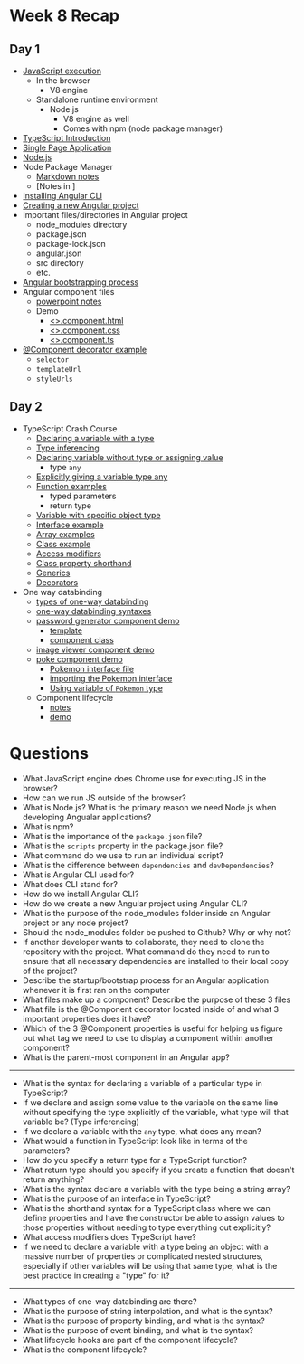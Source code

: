 # Week 8 Recap

## Day 1
- [JavaScript execution](https://github.com/211018jwa/training/blob/main/week-8/day-1/intro-to-angular.pdf)
    - In the browser
        - V8 engine
    - Standalone runtime environment
        - Node.js
            - V8 engine as well
            - Comes with npm (node package manager)
- [TypeScript Introduction](https://github.com/211018jwa/training/blob/main/week-8/day-1/intro-angular.md#typescript)
- [Single Page Application](https://github.com/211018jwa/training/blob/main/week-8/day-1/intro-angular.md#single-page-application-spa)
- [Node.js](https://github.com/211018jwa/training/blob/main/week-8/day-1/intro-to-angular.pdf)
- Node Package Manager
    - [Markdown notes](https://github.com/211018jwa/training/blob/main/week-8/day-1/intro-angular.md#node-package-manager)
    - [Notes in ]
- [Installing Angular CLI](https://github.com/211018jwa/training/blob/main/week-8/day-1/intro-to-angular.pdf)
- [Creating a new Angular project](https://github.com/211018jwa/training/blob/main/week-8/day-1/intro-to-angular.pdf)
- Important files/directories in Angular project
    - node_modules directory
    - package.json
    - package-lock.json
    - angular.json
    - src directory
    - etc.
- [Angular bootstrapping process](https://github.com/211018jwa/training/blob/main/week-8/day-1/intro-to-angular.pdf)
- Angular component files
    - [powerpoint notes](https://github.com/211018jwa/training/blob/main/week-8/day-1/intro-to-angular.pdf)
    - Demo
        - [<>.component.html](https://github.com/211018jwa/training/blob/main/week-8/day-1/my-first-angular-project/src/app/app.component.html)
        - [<>.component.css](https://github.com/211018jwa/training/blob/main/week-8/day-1/my-first-angular-project/src/app/app.component.css)
        - [<>.component.ts](https://github.com/211018jwa/training/blob/main/week-8/day-1/my-first-angular-project/src/app/app.component.ts)
- [@Component decorator example](https://github.com/211018jwa/training/blob/main/week-8/day-1/my-first-angular-project/src/app/app.component.ts#L29-L33)
    - `selector`
    - `templateUrl`
    - `styleUrls`

## Day 2
- TypeScript Crash Course
    - [Declaring a variable with a type](https://github.com/211018jwa/training/blob/main/week-8/day-2/typescript-crash-course/index.ts#L34)
    - [Type inferencing](https://github.com/211018jwa/training/blob/main/week-8/day-2/typescript-crash-course/index.ts#L39)
    - [Declaring variable without type or assigning value](https://github.com/211018jwa/training/blob/main/week-8/day-2/typescript-crash-course/index.ts#L44)
        - type `any`
    - [Explicitly giving a variable type any](https://github.com/211018jwa/training/blob/main/week-8/day-2/typescript-crash-course/index.ts#L49)
    - [Function examples](https://github.com/211018jwa/training/blob/main/week-8/day-2/typescript-crash-course/index.ts#L80-L94)
        - typed parameters
        - return type
    - [Variable with specific object type](https://github.com/211018jwa/training/blob/main/week-8/day-2/typescript-crash-course/index.ts#L127)
    - [Interface example](https://github.com/211018jwa/training/blob/main/week-8/day-2/typescript-crash-course/index.ts#L129-L146)
    - [Array examples](https://github.com/211018jwa/training/blob/main/week-8/day-2/typescript-crash-course/index.ts#L148-L158)
    - [Class example](https://github.com/211018jwa/training/blob/main/week-8/day-2/typescript-crash-course/index.ts#L160-L172)
    - [Access modifiers](https://github.com/211018jwa/training/blob/main/week-8/day-2/typescript-crash-course/index.ts#L174-L203)
    - [Class property shorthand](https://github.com/211018jwa/training/blob/main/week-8/day-2/typescript-crash-course/index.ts#L213-L223)
    - [Generics](https://github.com/211018jwa/training/blob/main/week-8/day-2/typescript-crash-course/index.ts#L225-L249)
    - [Decorators](https://github.com/211018jwa/training/blob/main/week-8/day-2/typescript-crash-course/index.ts#L251-L276)
- One way databinding
    - [types of one-way databinding](https://github.com/211018jwa/training/blob/main/week-8/day-2/one-way-databinding-app/src/app/password-generator/password-generator.component.html#L1-L7)
    - [one-way databinding syntaxes](https://github.com/211018jwa/training/blob/main/week-8/day-2/one-way-databinding-app/src/app/password-generator/password-generator.component.html#L10-L28)
    - [password generator component demo](https://github.com/211018jwa/training/tree/main/week-8/day-2/one-way-databinding-app/src/app/password-generator)
        - [template](https://github.com/211018jwa/training/blob/main/week-8/day-2/one-way-databinding-app/src/app/password-generator/password-generator.component.html#L30-L41)
        - [component class](https://github.com/211018jwa/training/blob/main/week-8/day-2/one-way-databinding-app/src/app/password-generator/password-generator.component.ts#L8-L34)
    - [image viewer component demo](https://github.com/211018jwa/training/tree/main/week-8/day-2/one-way-databinding-app/src/app/password-generator)
    - [poke component demo](https://github.com/211018jwa/training/tree/main/week-8/day-2/one-way-databinding-app/src/app/poke)
        - [Pokemon interface file](https://github.com/211018jwa/training/blob/main/week-8/day-2/one-way-databinding-app/src/app/Pokemon.ts)
        - [importing the Pokemon interface](https://github.com/211018jwa/training/blob/main/week-8/day-2/one-way-databinding-app/src/app/poke/poke.component.ts#L3)
        - [Using variable of `Pokemon` type](https://github.com/211018jwa/training/blob/main/week-8/day-2/one-way-databinding-app/src/app/poke/poke.component.ts#L12-L16)
    - Component lifecycle
        - [notes](https://github.com/211018jwa/training/blob/main/week-8/day-2/component-lifecycle.md)
        - [demo](https://github.com/211018jwa/training/blob/main/week-8/day-2/one-way-databinding-app/src/app/demo/demo.component.ts#L10-L28)

# Questions
* What JavaScript engine does Chrome use for executing JS in the browser?
* How can we run JS outside of the browser?
* What is Node.js? What is the primary reason we need Node.js when developing Angualar applications?
* What is npm?
* What is the importance of the `package.json` file?
* What is the `scripts` property in the package.json file?
* What command do we use to run an individual script?
* What is the difference between `dependencies` and `devDependencies`?
* What is Angular CLI used for?
* What does CLI stand for?
* How do we install Angular CLI?
* How do we create a new Angular project using Angular CLI?
* What is the purpose of the node_modules folder inside an Angular project or any node project?
* Should the node_modules folder be pushed to Github? Why or why not?
* If another developer wants to collaborate, they need to clone the repository with the project. What command do they need to run to ensure that all necessary dependencies are installed to their local copy of the project?
* Describe the startup/bootstrap process for an Angular application whenever it is first ran on the computer
* What files make up a component? Describe the purpose of these 3 files
* What file is the @Component decorator located inside of and what 3 important properties does it have?
* Which of the 3 @Component properties is useful for helping us figure out what tag we need to use to display a component within another component?
* What is the parent-most component in an Angular app?
---
* What is the syntax for declaring a variable of a particular type in TypeScript?
* If we declare and assign some value to the variable on the same line without specifying the type explicitly of the variable, what type will that variable be? (Type inferencing)
* If we declare a variable with the `any` type, what does any mean?
* What would a function in TypeScript look like in terms of the parameters?
* How do you specify a return type for a TypeScript function?
* What return type should you specify if you create a function that doesn't return anything?
* What is the syntax declare a variable with the type being a string array?
* What is the purpose of an interface in TypeScript?
* What is the shorthand syntax for a TypeScript class where we can define properties and have the constructor be able to assign values to those properties without needing to type everything out explicitly?
* What access modifiers does TypeScript have?
* If we need to declare a variable with a type being an object with a massive number of properties or complicated nested structures, especially if other variables will be using that same type, what is the best practice in creating a "type" for it?
---
* What types of one-way databinding are there?
* What is the purpose of string interpolation, and what is the syntax?
* What is the purpose of property binding, and what is the syntax?
* What is the purpose of event binding, and what is the syntax?
* What lifecycle hooks are part of the component lifecycle?
* What is the component lifecycle?
